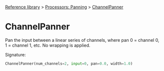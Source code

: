 [Reference library](../index.md) > [Processors: Panning](index.md) > [ChannelPanner](channelpanner.md)

# ChannelPanner

Pan the input between a linear series of channels, where pan 0 = channel 0, 1 = channel 1, etc. No wrapping is applied.

Signature:
```python
ChannelPanner(num_channels=2, input=0, pan=0.0, width=1.0)
```
